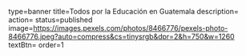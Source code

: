 type=banner
title=Todos por la Educación en Guatemala
description=
action=
status=published
image=https://images.pexels.com/photos/8466776/pexels-photo-8466776.jpeg?auto=compress&cs=tinysrgb&dpr=2&h=750&w=1260
textBtn=
order=1
~~~~~~
